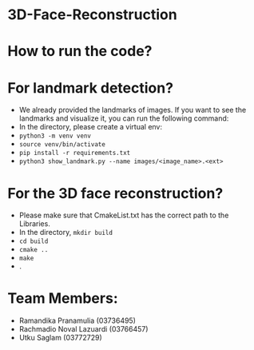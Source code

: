 # 3D-Face-Reconstruction
# How to run the code?
# For landmark detection?
- We already provided the landmarks of images. If you want to see the landmarks and visualize it, you can run the following command:
-  In the directory, please create a virtual env:
- `python3 -m venv venv`
- `source venv/bin/activate`
- `pip install -r requirements.txt`
- `python3 show_landmark.py --name images/<image_name>.<ext>`
# For the 3D face reconstruction?
- Please make sure that CmakeList.txt has the correct path to the Libraries.
- In the directory, `mkdir build`
- `cd build`
- `cmake ..`
- `make`
- .
# Team Members:
- Ramandika Pranamulia (03736495)
- Rachmadio Noval Lazuardi (03766457)
- Utku Saglam (03772729)